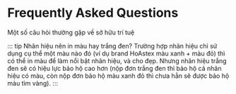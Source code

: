 # Frequently Asked Questions
Một số câu hỏi thường gặp về sở hữu trí tuệ

::: tip Nhãn hiệu nên in màu hay trắng đen?
Trường hợp nhãn hiệu chỉ sử dụng cụ thể một màu nào đó (ví dụ brand HoAstex màu xanh + màu đỏ) thì có thể in màu để làm nổi bật nhãn hiệu, và cho đẹp.
Nhưng nhãn hiệu trắng đen sẽ có hiệu lực bảo hộ cao hơn (nộp đơn trắng đen thì bảo hộ cả nhãn hiệu có màu, còn nộp đơn bảo hộ màu xanh đỏ thì chưa hẳn sẽ được bảo hộ màu tìm vàng).
:::

